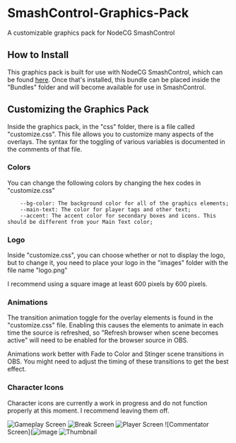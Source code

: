 # SmashControl-Graphics-Pack
A customizable graphics pack for NodeCG SmashControl

## How to Install
This graphics pack is built for use with NodeCG SmashControl, which can  be found [here](https://github.com/smashcontrol/nodecg-smashcontrol). Once that's installed, this bundle can be placed inside the "Bundles" folder and will become available for use in SmashControl.

## Customizing the Graphics Pack
Inside the graphics pack, in the "css" folder, there is a file called "customize.css". This file allows you to customize many aspects of the overlays. The syntax for the toggling of various variables is documented in the comments of that file.

### Colors
You can change the following colors by changing the hex codes in "customize.css"
```
    --bg-color: The background color for all of the graphics elements;
    --main-text: The color for player tags and other text;
    --accent: The accent color for secondary boxes and icons. This should be different from your Main Text color;
```
### Logo
Inside "customize.css", you can choose whether or not to display the logo, but to change it, you need to place your logo in the "images" folder with the file name "logo.png"

I recommend using a square image at least 600 pixels by 600 pixels.

### Animations
The transition animation toggle for the overlay elements is found in the "customize.css" file. Enabling this causes the elements to animate in each time the source is refreshed, so "Refresh browser when scene becomes active" will need to be enabled for the browser source in OBS.

Animations work better with Fade to Color and Stinger scene transitions in OBS. You might need to adjust the timing of these transitions to get the best effect.

### Character Icons
Character icons are currently a work in progress and do not function properly at this moment. I recommend leaving them off.

![Gameplay Screen](https://media.discordapp.net/attachments/752590054538346506/1146520640925487164/gameplay.png?width=1067&height=600)
![Break Screen](https://media.discordapp.net/attachments/752590054538346506/1146520641873383554/break.png?width=1067&height=600)
![Player Screen](https://media.discordapp.net/attachments/752590054538346506/1146520641307156571/player_cam.png?width=1067&height=600)
![Commentator Screen](![image](https://github.com/DrewG84/SmashControl-Graphics-Pack/assets/85595432/00989325-bdfd-4d5d-b45e-4dc2b06c233e)
![Thumbnail](https://media.discordapp.net/attachments/752590054538346506/1146520641600770148/thumbnail.png?width=1067&height=600)

